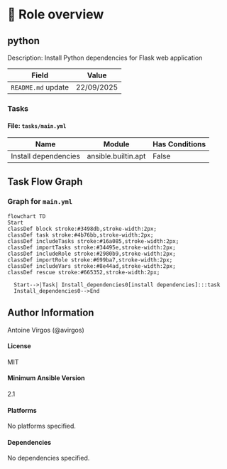 <!-- DOCSIBLE START -->

# 📃 Role overview

## python



Description: Install Python dependencies for Flask web application

| Field                | Value           |
|--------------------- |-----------------|
| `README.md` update        | 22/09/2025 |












### Tasks


#### File: `tasks/main.yml`

| Name | Module | Has Conditions |
| ---- | ------ | -------------- |
| Install dependencies | ansible.builtin.apt | False |


## Task Flow Graph



### Graph for `main.yml`

```mermaid
flowchart TD
Start
classDef block stroke:#3498db,stroke-width:2px;
classDef task stroke:#4b76bb,stroke-width:2px;
classDef includeTasks stroke:#16a085,stroke-width:2px;
classDef importTasks stroke:#34495e,stroke-width:2px;
classDef includeRole stroke:#2980b9,stroke-width:2px;
classDef importRole stroke:#699ba7,stroke-width:2px;
classDef includeVars stroke:#8e44ad,stroke-width:2px;
classDef rescue stroke:#665352,stroke-width:2px;

  Start-->|Task| Install_dependencies0[install dependencies]:::task
  Install_dependencies0-->End
```


## Author Information

Antoine Virgos (@avirgos)

#### License

MIT

#### Minimum Ansible Version

2.1

#### Platforms

No platforms specified.

#### Dependencies

No dependencies specified.
<!-- DOCSIBLE END -->
